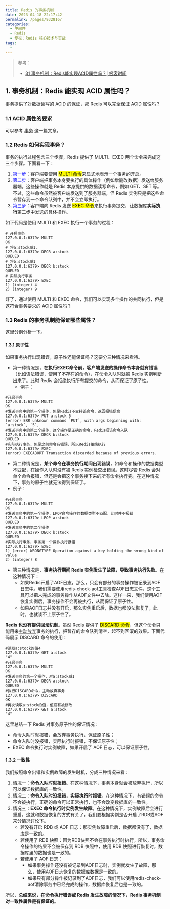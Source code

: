 ```yaml
---
title: Redis 的事务机制
date: 2023-04-18 22:17:42
permalink: /pages/932816/
categories:
  - 中间件
  - Redis
  - 专栏：Redis 核心技术与实战
tags:
  - 
---
```


> 参考：
>
> - [31 事务机制：Redis能实现ACID属性吗？| 极客时间](https://time.geekbang.org/column/intro/100056701?tab=catalog9)

## 1. 事务机制：Redis 能实现 ACID 属性吗？

事务提供了对数据读写的 ACID 的保证，那 Redis 可以完全保证 ACID 属性吗？

### 1.1 ACID 属性的要求

可以参考 [事务](https://yubincloud.github.io/notebook/pages/DDIA/note/transaction/) 这一篇文章。

### 1.2 Redis 如何实现事务？

事务的执行过程包含三个步骤，Redis 提供了 MULTI、EXEC 两个命令来完成这三个步骤。下面看一下：

1. <font color=blue>第一步</font>：客户端要使用 <mark>MULTI 命令</mark>来显式地表示一个事务的开启。
2. <font color=blue>第二步</font>：客户端把事务本身要执行的具体操作（例如增删改数据）发送给服务器端。这些操作就是 Redis 本身提供的数据读写命令，例如 GET、SET 等。不过，这些命令虽然被客户端发送到了服务器端，但 Redis 实例只是把这些命令暂存到一个命令队列中，并不会立即执行。
3. <font color=blue>第三步</font>：客户端向 Redis 发送 <mark>EXEC 命令</mark>来执行事务提交，让数据库**实际执行**第二步中发送的具体操作。

如下代码是使用 MULTI 和 EXEC 执行一个事务的过程：

```plain
# 开启事务
127.0.0.1:6379> MULTI
OK
# 将a:stock减1，
127.0.0.1:6379> DECR a:stock
QUEUED
# 将b:stock减1
127.0.0.1:6379> DECR b:stock
QUEUED
# 实际执行事务
127.0.0.1:6379> EXEC
1) (integer) 4
2) (integer) 9
```

好了，通过使用 MULTI 和 EXEC 命令，我们可以实现多个操作的共同执行，但是这符合事务要求的 ACID 属性吗？

### 1.3 Redis 的事务机制能保证哪些属性？

这里分别分析一下。

#### 1.3.1 原子性

如果事务执行出现错误，原子性还能保证吗？这要分三种情况来看待。

- 第一种情况是，**在执行EXEC命令前，客户端发送的操作命令本身就有错误**（比如语法错误，使用了不存在的命令），在命令入队时就被 Redis 实例判断出来了。此时 Redis 会拒绝执行所有提交的命令，从而保证了原子性。
  - 例子：

```plain
#开启事务
127.0.0.1:6379> MULTI
OK
#发送事务中的第一个操作，但是Redis不支持该命令，返回报错信息
127.0.0.1:6379> PUT a:stock 5
(error) ERR unknown command `PUT`, with args beginning with: `a:stock`, `5`,
#发送事务中的第二个操作，这个操作是正确的命令，Redis把该命令入队
127.0.0.1:6379> DECR b:stock
QUEUED
#实际执行事务，但是之前命令有错误，所以Redis拒绝执行
127.0.0.1:6379> EXEC
(error) EXECABORT Transaction discarded because of previous errors.
```

- 第二种情况是，**某个命令在事务执行期间出现错误**，如命令和操作的数据类型不匹配，在操作入队时没有被 Redis 实例检查出错误。这时尽管 Redis 会对单个命令报错，但还是会把这个事务接下来的所有命令执行完。在这种情况下，事务的原子性就无法得到保证了。
- 例子：

```plain
#开启事务
127.0.0.1:6379> MULTI
OK
#发送事务中的第一个操作，LPOP命令操作的数据类型不匹配，此时并不报错
127.0.0.1:6379> LPOP a:stock
QUEUED
#发送事务中的第二个操作
127.0.0.1:6379> DECR b:stock
QUEUED
#实际执行事务，事务第一个操作执行报错
127.0.0.1:6379> EXEC
1) (error) WRONGTYPE Operation against a key holding the wrong kind of value
2) (integer) 8
```

- 第三种情况是，**事务执行期间 Redis 实例发生了故障，导致事务执行失败**。在这种情况下：
  - 如果Redis开启了AOF日志，那么，只会有部分的事务操作被记录到AOF日志中。我们需要使用redis-check-aof工具检查AOF日志文件，这个工具可以把未完成的事务操作从AOF文件中去除。这样一来，我们使用AOF恢复实例后，事务操作不会再被执行，从而保证了原子性。
  - 如果AOF日志并没有开启，那么实例重启后，数据也都没法恢复了，此时，也就谈不上原子性了。

**Redis 也没有提供回滚机制**。虽然 Redis 提供了 <mark>DISCARD 命令</mark>，但这个命令只能用来<u>主动放弃</u>事务的执行，把暂存的命令队列清空，起不到回滚的效果。下面代码展示 DISCARD 命令的使用：

```plain
#读取a:stock的值4
127.0.0.1:6379> GET a:stock
"4"
#开启事务
127.0.0.1:6379> MULTI
OK
#发送事务的第一个操作，对a:stock减1
127.0.0.1:6379> DECR a:stock
QUEUED
#执行DISCARD命令，主动放弃事务
127.0.0.1:6379> DISCARD
OK
#再次读取a:stock的值，值没有被修改
127.0.0.1:6379> GET a:stock
"4"
```

这里总结一下 Redis 对事务原子性的保证情况：

- 命令入队时就报错，会放弃事务执行，保证原子性；
- 命令入队时没报错，实际执行时报错，不保证原子性；
- EXEC 命令执行时实例故障，如果开启了 AOF 日志，可以保证原子性。

#### 1.3.2 一致性

我们按照命令出错和实例故障的发生时机，分成三种情况来看：

1. 情况一：**命令入队时就报错**。在这种情况下，事务本身就会被放弃执行，所以可以保证数据库的一致性。
2. 情况二：**命令入队时没报错，实际执行时报错**。在这种情况下，有错误的命令不会被执行，正确的命令可以正常执行，也不会改变数据库的一致性。
3. 情况三：**EXEC 命令执行时实例发生故障**。在这种情况下，实例故障后会进行重启，这就和数据恢复的方式有关了，我们要根据实例是否开启了RDB或AOF来分情况讨论下。
   - 若没有开启 RDB 或 AOF 日志：那实例故障重启后，数据都没有了，数据库是一致的。
   - 若使用了 RDB 快照：因为RDB快照不会在事务执行时执行，所以，事务命令操作的结果不会被保存到 RDB 快照中，使用 RDB 快照进行恢复时，数据库里的数据也是一致的。
   - 若使用了 AOF 日志：
     - 如果事务操作还没有被记录到AOF日志时，实例就发生了故障，那么，使用AOF日志恢复的数据库数据是一致的。
     - 如果只有部分操作被记录到了AOF日志，我们可以使用redis-check-aof清除事务中已经完成的操作，数据库恢复后也是一致的。

所以，**总结来说，在命令执行错误或 Redis 发生故障的情况下，Redis 事务机制对一致性属性是有保证的**。

